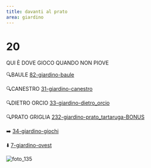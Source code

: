 ```yaml
---
title: davanti al prato
area: giardino
---
```

# 20
QUI È DOVE GIOCO QUANDO NON PIOVE

🔍BAULE [82-giardino-baule](82-giardino-baule.md)

🔍CANESTRO [31-giardino-canestro](31-giardino-canestro.md)

🔍DIETRO ORCIO [33-giardino-dietro_orcio](33-giardino-dietro_orcio.md)

🔍PRATO GRIGLIA [232-giardino-prato_tartaruga-BONUS](232-giardino-prato_tartaruga-BONUS.md)

➡️ [34-giardino-giochi](34-giardino-giochi.md)

⬇️ [7-giardino-ovest](7-giardino-ovest.md)

![foto_135](_assets/preview_color/foto_135.jpg)